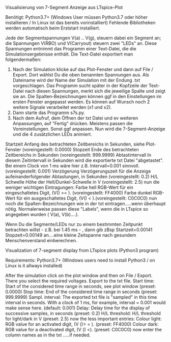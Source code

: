 Visualisierung von 7-Segment Anzeige aus LTspice-Plot

Benötigt: Python3.7+ (Windows User müssen Python3.7 oder höher installieren / In Linux ist das bereits vorinstalliert)
Fehlende Bibliotheken werden automatisch beim Erststart installiert.

Jede der Segmentspannungen V(a) .. V(g), steuern dabei ein Segment an; die Spannungen V(RBO) und V(Carryout) steuern zwei "LEDs" an. Diese Spannungen entnimmt das Programm einer Text-Datei, die die Simulationsergebnisse enthält. Die Text-Datei exportiert man folgendermaßen:
1.   Nach der Simulation klicke auf das Plot-Fenster und dann auf File / Export. Dort wählst Du die oben benannten Spannungen aus. Als Dateiname wird der Name der Simulation mit der Endung .txt vorgeschlagen. Das Programm sucht später in der Kopfzeile der Text-Datei nach diesen Spannungen, merkt sich die jeweilige Spalte und zeigt sie an. Die Spalten-Bezeichnungen können ggf in den Einstellungen im ersten Fenster angepasst werden. Es können auf Wunsch noch 2 weitere Signale verarbeitet werden (x1 und x2).
2.  Dann starte das Programm s7s.py.
3.  Nach dem Aufruf, dem Öffnen der txt Datei und ev weiteren Anpassungen, auf "Fertig" drücken. Meistens passen die Voreinstellungen. Sonst ggf anpassen. Nun wird die 7-Segment-Anzeige und die 4 zusätzlichen LEDs animiert.

Startzeit Anfang des betrachteten Zeitbereichs in Sekunden, siehe Plot-Fenster (voreingestellt: 0.0000)
Stopzeit Ende des betrachteten Zeitbereichs in Sekunden (voreingestellt: 999.9999)
Abtastintervall In diesem Zeitintervall in Sekunden wird die exportierte txt Datei "abgetastet". Bei einem Clock von 1 ms wäre hier z.B. Intervall=0.001 sinnvoll. (voreingestellt: 0.001)
Verzögerung Verzögerungszeit für die Anzeige aufeinanderfolgender Abtastungen, in Sekunden (voreingestellt: 0.2)
H/L Schwelle Höhe der Hell/Dunkel-Schwelle in V (voreingestellt: 2.5)
nun die weniger wichtigen Eintragungen:
Farbe hell RGB-Wert für ein eingeschaltetes Digit, (V(<Segment>) >= <Schwelle>). (voreingestellt: FF4000)
Farbe dunkel RGB-Wert für ein ausgeschaltetes Digit, (V(<Segment>) < <Schwelle>).(voreingestellt: C0C0C0)
nun noch die Spalten-Bezeichnungen wie in der txt eintragen.....wenn überhaupt nötig. Normalerweise passen diese "Labels", wenn die in LTspice so angegeben wurden ( V(a), V(b)....).

Wenn Du die Segmente/LEDs nur zu einem bestimmten Zeitpunkt betrachten willst - z.B. bei 1.45 ms - , dann gib zBsp Startzeit=0.00141 Stopzeit=0.00149 an....eine kleine Zeitspanne nach gesundem Menschenverstand einberechnen.


Visualization of 7-segment display from LTspice plots (Python3 program)

Requirements: Python3.7+ (Windows users need to install Python3 / on Linux is it allways installed)

After the simulation click on the plot window and then on File / Export.
There you select the required voltages.
Export to the txt file.
Start time: Start of the considered time range in seconds, see plot window (preset: 0.0000)
Stop time: End of the considered time range in seconds (preset: 999.9999)
Sampl. interval: The exported txt file is "sampled" in this time interval in seconds. With a clock of 1 ms, for example, interval = 0.001 would make sense here. (default: 0.001)
Delay: Delay time for the display of successive samples, in seconds (preset: 0.2)
H/L threshold: H/L threshold for light/dark in V (preset: 2.5)
now the less important entries:
Colour light: RGB value for an activated digit, (V (<Segment>)> = <Threshold>). (preset: FF4000)
Colour dark: RGB value for a deactivated digit, (V (<Segment>) <<Threshold>). (preset: C0C0C0)
now enter the column names as in the txt .....if needed.
